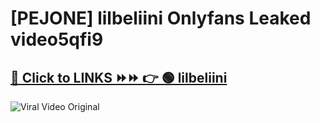 
 # [PEJONE] lilbeliini Onlyfans Leaked video5qfi9

## <h2><a href="https://clipsfans.com/lilbeliini&ref=git">🔗 Click to LINKS ⏩⏩ 👉 🟢 lilbeliini </a></h2>

<a href="https://clipsfans.com/lilbeliini&ref=git" rel="nofollow" data-target="animated-image.originalLink"><img src="https://i.ibb.co.com/xMMVF88/686577567.gif" alt="Viral Video Original" style="max-width: 100%; display: inline-block;" data-target="animated-image.originalImage"></a>

